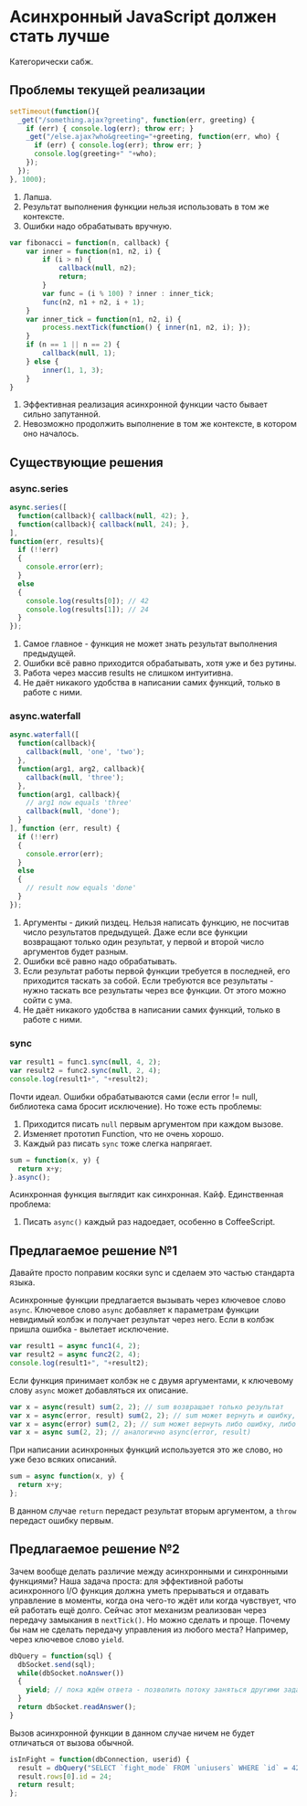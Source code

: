 # Асинхронный JavaScript должен стать лучше

Категорически сабж.

## Проблемы текущей реализации

```javascript
setTimeout(function(){
  _get("/something.ajax?greeting", function(err, greeting) {
    if (err) { console.log(err); throw err; }
    _get("/else.ajax?who&greeting="+greeting, function(err, who) {
      if (err) { console.log(err); throw err; }
      console.log(greeting+" "+who);
    });
  });
}, 1000);
```

1. Лапша.
2. Результат выполнения функции нельзя использовать в том же контексте.
3. Ошибки надо обрабатывать вручную.

```javascript
var fibonacci = function(n, callback) {
    var inner = function(n1, n2, i) {
        if (i > n) {
            callback(null, n2);
            return;
        }
        var func = (i % 100) ? inner : inner_tick;
        func(n2, n1 + n2, i + 1);
    }
    var inner_tick = function(n1, n2, i) {
        process.nextTick(function() { inner(n1, n2, i); });
    }
    if (n == 1 || n == 2) {
        callback(null, 1);
    } else {
        inner(1, 1, 3);
    }
}
```

1. Эффективная реализация асинхронной функции часто бывает сильно запутанной.
2. Невозможно продолжить выполнение в том же контексте, в котором оно началось.

## Существующие решения

### async.series

```javascript
async.series([
  function(callback){ callback(null, 42); },
  function(callback){ callback(null, 24); },
],
function(err, results){
  if (!!err)
  {
    console.error(err);
  }
  else
  {
    console.log(results[0]); // 42
    console.log(results[1]); // 24
  }
});
```

1. Самое главное - функция не может знать результат выполнения предыдущей.
2. Ошибки всё равно приходится обрабатывать, хотя уже и без рутины.
3. Работа через массив results не слишком интуитивна.
4. Не даёт никакого удобства в написании самих функций, только в работе с ними.

### async.waterfall

```javascript
async.waterfall([
  function(callback){
    callback(null, 'one', 'two');
  },
  function(arg1, arg2, callback){
    callback(null, 'three');
  },
  function(arg1, callback){
    // arg1 now equals 'three'
    callback(null, 'done');
  }
], function (err, result) {
  if (!!err)
  {
    console.error(err);
  }
  else
  {
    // result now equals 'done'
  }  
});
```

1. Аргументы - дикий пиздец. Нельзя написать функцию, не посчитав число результатов предыдущей. Даже если все функции возвращают только один результат, у первой и второй число аргументов будет разным.
2. Ошибки всё равно надо обрабатывать.
3. Если результат работы первой функции требуется в последней, его приходится таскать за собой. Если требуются все результаты - нужно таскать все результаты через все функции. От этого можно сойти с ума.
4. Не даёт никакого удобства в написании самих функций, только в работе с ними.

### sync

```javascript
var result1 = func1.sync(null, 4, 2);
var result2 = func2.sync(null, 2, 4);
console.log(result1+", "+result2);
```

Почти идеал. Ошибки обрабатываются сами (если error != null, библиотека сама бросит исключение). Но тоже есть проблемы:

1. Приходится писать `null` первым аргументом при каждом вызове.
2. Изменяет прототип Function, что не очень хорошо.
3. Каждый раз писать `sync` тоже слегка напрягает.

```javascript
sum = function(x, y) {
  return x+y;
}.async();
```

Асинхронная функция выглядит как синхронная. Кайф. Единственная проблема:

1. Писать `async()` каждый раз надоедает, особенно в CoffeeScript.


## Предлагаемое решение №1

Давайте просто поправим косяки sync и сделаем это частью стандарта языка.

Асинхронные функции предлагается вызывать через ключевое слово `async`. Ключевое слово `async` добавляет к параметрам функции невидимый колбэк и получает результат через него. Если в колбэк пришла ошибка - вылетает исключение.

```javascript
var result1 = async func1(4, 2);
var result2 = async func2(2, 4);
console.log(result1+", "+result2);
```

Если функция принимает колбэк не с двумя аргументами, к ключевому слову `async` может добавляться их описание.

```javascript
var x = async(result) sum(2, 2); // sum возвращает только результат
var x = async(error, result) sum(2, 2); // sum может вернуть и ошибку, и результат
var x = async(error) sum(2, 2); // sum может вернуть либо ошибку, либо ничего
var x = async sum(2, 2); // аналогично async(error, result)
```

При написании асинхронных функций используется это же слово, но уже безо всяких описаний.

```javascript
sum = async function(x, y) {
  return x+y;
};
```

В данном случае `return` передаст результат вторым аргументом, а `throw` передаст ошибку первым.


## Предлагаемое решение №2

Зачем вообще делать различие между асинхронными и синхронными функциями? Наша задача проста: для эффективной работы асинхронного I/O функция должна уметь прерываться и отдавать управление в моменты, когда она чего-то ждёт или когда чувствует, что ей работать ещё долго. Сейчас этот механизм реализован через передачу замыкания в `nextTick()`. Но можно сделать и проще. Почему бы нам не сделать передачу управления из любого места? Например, через ключевое слово `yield`.

```javascript
dbQuery = function(sql) {
  dbSocket.send(sql);
  while(dbSocket.noAnswer())
  {
    yield; // пока ждём ответа - позволить потоку заняться другими задачами
  }
  return dbSocket.readAnswer();
}
```

Вызов асинхронной функции в данном случае ничем не будет отличаться от вызова обычной.

```javascript
isInFight = function(dbConnection, userid) {
  result = dbQuery("SELECT `fight_mode` FROM `uniusers` WHERE `id` = 42");
  result.rows[0].id = 24;
  return result;
};
```

